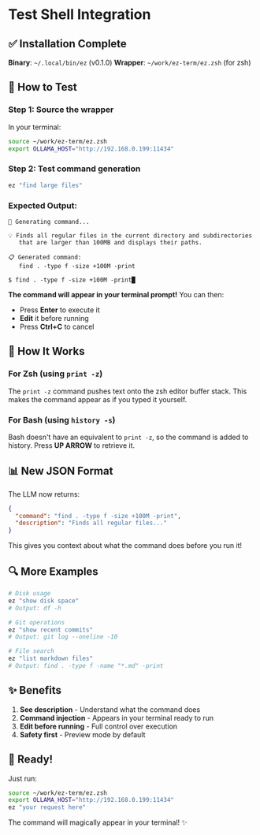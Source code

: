 # Test Shell Integration

## ✅ Installation Complete

**Binary**: `~/.local/bin/ez` (v0.1.0)
**Wrapper**: `~/work/ez-term/ez.zsh` (for zsh)

## 🧪 How to Test

### Step 1: Source the wrapper

In your terminal:
```zsh
source ~/work/ez-term/ez.zsh
export OLLAMA_HOST="http://192.168.0.199:11434"
```

### Step 2: Test command generation

```zsh
ez "find large files"
```

### Expected Output:

```
🤖 Generating command...

💡 Finds all regular files in the current directory and subdirectories
   that are larger than 100MB and displays their paths.

📋 Generated command:
   find . -type f -size +100M -print

$ find . -type f -size +100M -print█
```

**The command will appear in your terminal prompt!** You can then:
- Press **Enter** to execute it
- **Edit** it before running
- Press **Ctrl+C** to cancel

## 🎯 How It Works

### For Zsh (using `print -z`)

The `print -z` command pushes text onto the zsh editor buffer stack. This makes the command appear as if you typed it yourself.

### For Bash (using `history -s`)

Bash doesn't have an equivalent to `print -z`, so the command is added to history. Press **UP ARROW** to retrieve it.

## 📊 New JSON Format

The LLM now returns:
```json
{
  "command": "find . -type f -size +100M -print",
  "description": "Finds all regular files..."
}
```

This gives you context about what the command does before you run it!

## 🔍 More Examples

```zsh
# Disk usage
ez "show disk space"
# Output: df -h

# Git operations
ez "show recent commits"
# Output: git log --oneline -10

# File search
ez "list markdown files"
# Output: find . -type f -name "*.md" -print
```

## ✨ Benefits

1. **See description** - Understand what the command does
2. **Command injection** - Appears in your terminal ready to run
3. **Edit before running** - Full control over execution
4. **Safety first** - Preview mode by default

## 🚀 Ready!

Just run:
```zsh
source ~/work/ez-term/ez.zsh
export OLLAMA_HOST="http://192.168.0.199:11434"
ez "your request here"
```

The command will magically appear in your terminal! ✨
